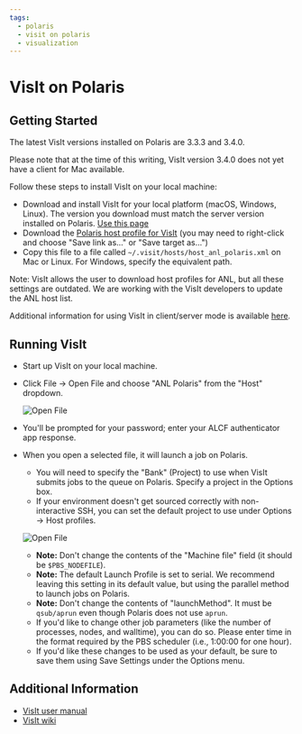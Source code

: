 ```yaml
---
tags:
  - polaris
  - visit on polaris
  - visualization
---
```


# VisIt on Polaris

## Getting Started

The latest VisIt versions installed on Polaris are 3.3.3 and 3.4.0.

Please note that at the time of this writing, VisIt version 3.4.0 does not yet have a client for Mac available.

Follow these steps to install VisIt on your local machine:

- Download and install VisIt for your local platform (macOS, Windows, Linux). The version you download must match the server version installed on Polaris. [Use this page](https://visit-dav.github.io/visit-website/releases-as-tables/)
- Download the [Polaris host profile for VisIt](scripts/host_anl_polaris.xml) (you may need to right-click and choose "Save link as..." or "Save target as...")
- Copy this file to a file called `~/.visit/hosts/host_anl_polaris.xml` on Mac or Linux. For Windows, specify the equivalent path.

Note: VisIt allows the user to download host profiles for ANL, but all these settings are outdated. We are working with the VisIt developers to update the ANL host list.

Additional information for using VisIt in client/server mode is available [here](https://visit-sphinx-github-user-manual.readthedocs.io/en/v3.4.0/using_visit/ClientServer/index.html).

## Running VisIt

- Start up VisIt on your local machine.
- Click File -> Open File and choose "ANL Polaris" from the "Host" dropdown.

  ![Open File](images/Visit-ANL-Polaris.png)

- You'll be prompted for your password; enter your ALCF authenticator app response.
- When you open a selected file, it will launch a job on Polaris.
  - You will need to specify the "Bank" (Project) to use when VisIt submits jobs to the queue on Polaris. Specify a project in the Options box.
  - If your environment doesn't get sourced correctly with non-interactive SSH, you can set the default project to use under Options -> Host profiles.

  ![Open File](images/Visit-options.png)

  - **Note:** Don't change the contents of the "Machine file" field (it should be `$PBS_NODEFILE`).
  - **Note:** The default Launch Profile is set to serial. We recommend leaving this setting in its default value, but using the parallel method to launch jobs on Polaris.
  - **Note:** Don't change the contents of "launchMethod". It must be `qsub/aprun` even though Polaris does not use `aprun`.
  - If you'd like to change other job parameters (like the number of processes, nodes, and walltime), you can do so. Please enter time in the format required by the PBS scheduler (i.e., 1:00:00 for one hour).
  - If you'd like these changes to be used as your default, be sure to save them using Save Settings under the Options menu.

## Additional Information

- [VisIt user manual](https://visit-sphinx-github-user-manual.readthedocs.io/en/v3.4.0/index.html)
- [VisIt wiki](http://www.visitusers.org)
